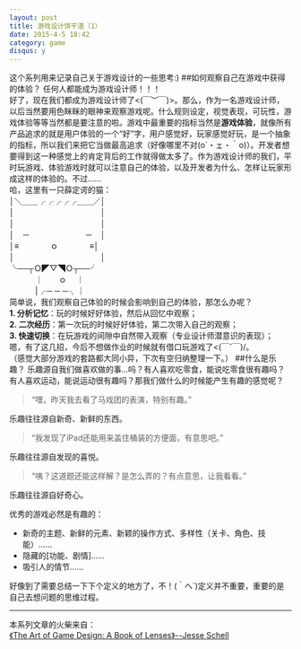 ```yaml
---
layout: post
title: 游戏设计饼干渣（1）
date: 2015-4-5 18:42
category: game
disqus: y
---
```

这个系列用来记录自己关于游戏设计的一些思考:)
##如何观察自己在游戏中获得的体验？
任何人都能成为游戏设计师！！！  
好了，现在我们都成为游戏设计师了<(￣︶￣)>。那么，作为一名游戏设计师，以后当然要用色眯眯的眼神来观察游戏呢。什么规则设定，视觉表现，可玩性，游戏体验等等当然都是要注意的啦。游戏中最重要的指标当然是**游戏体验**，就像所有产品追求的就是用户体验的一个“好”字，用户感觉好，玩家感觉好玩，是一个抽象的指标，所以我们来把它当做最高追求（好像哪里不对(o´・ェ・｀o)）。开发者想要得到这一种感觉上的肯定背后的工作就得做太多了。作为游戏设计师的我们，平时玩游戏、体验游戏时就可以注意自己的体验，以及开发者为什么、怎样让玩家形成这样的体验的。不过……  
哈，这里有一只薛定谔的猫：   
│＼＿＿╭╭╭╭╭＿＿／│  
│　　　　　　　　　　　│  
│　　　　　　　　　　　│  
│　－　　　　　　　－　│  
│≡　　　　ｏ　　　　≡│  
│　　　　　　　　　　　│  
╰──┬Ｏ◤▽◥Ｏ┬──╯  
　　　 ｜　　ｏ　 ｜  
　　　 |╭－－－╮｜  
简单说，我们观察自己体验的时候会影响到自己的体验，那怎么办呢？  
**1. 分析记忆**：玩的时候好好体验，然后从回忆中观察；  
**2. 二次经历**：第一次玩的时候好好体验，第二次带入自己的观察；  
**3. 快速切换**：在玩游戏的间隙中自然带入观察（专业设计师潜意识的表现）；  
嗯，有了这几招，今后不想做作业的时候就有借口玩游戏了<(￣ˇ￣)/。   
（感觉大部分游戏的套路都大同小异，下次有空归纳整理一下。）
##什么是乐趣？
乐趣源自我们做喜欢做的事...吗？有人喜欢吃零食，能说吃零食很有趣吗？有人喜欢运动，能说运动很有趣吗？那我们做什么的时候能产生有趣的感觉呢？
>“嘿，昨天我去看了马戏团的表演，特别有趣。”    

乐趣往往源自新奇、新鲜的东西。
>“我发现了iPad还能用来盖住桶装的方便面，有意思吧。”

乐趣往往源自发现的喜悦。
>“咦？这道题还能这样解？是怎么弄的？有点意思，让我看看。”

乐趣往往源自好奇心。

优秀的游戏必然是有趣的：  

* 新奇的主题、新鲜的元素、新颖的操作方式、多样性（关卡、角色、技能）……  
* 隐藏的[功能、剧情]……  
* 吸引人的情节……  


好像到了需要总结一下下个定义的地方了，不！(｀へ´)定义并不重要，重要的是自己去想问题的思维过程。

----------

本系列文章的火柴来自：  
[《The Art of Game Design: A Book of Lenses》--Jesse Schell](http://book.douban.com/subject/3545625/)
